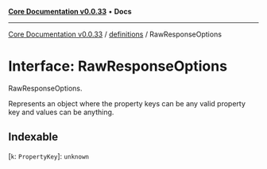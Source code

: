 [**Core Documentation v0.0.33**](../../README.md) • **Docs**

***

[Core Documentation v0.0.33](../../modules.md) / [definitions](../README.md) / RawResponseOptions

# Interface: RawResponseOptions

RawResponseOptions.

Represents an object where the property keys can be any valid property key and values can be anything.

## Indexable

 \[`k`: `PropertyKey`\]: `unknown`
